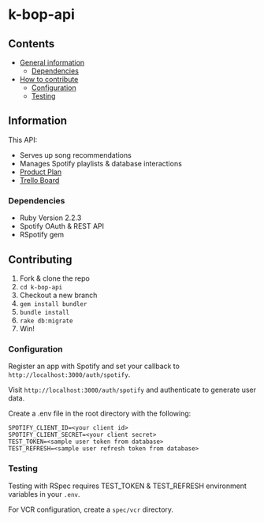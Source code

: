# k-bop-api

## Contents
- [General information](#information)
  - [Dependencies](#dependencies)
- [How to contribute](#contributing)
  - [Configuration](#configuration)
  - [Testing](#testing)

## Information
This API:  
- Serves up song recommendations
- Manages Spotify playlists & database interactions
- [Product Plan](https://github.com/daphnegold/k-bop-api/blob/master/product-plan.md)
- [Trello Board](https://trello.com/b/sn0PXJ4Z/k-bop)

### Dependencies
- Ruby Version 2.2.3
- Spotify OAuth & REST API
- RSpotify gem

## Contributing
1. Fork & clone the repo
2. `cd k-bop-api`
3. Checkout a new branch
4. `gem install bundler`
5. `bundle install`
6. `rake db:migrate`
7. Win!

### Configuration
Register an app with Spotify and set your callback to `http://localhost:3000/auth/spotify`.  

Visit `http://localhost:3000/auth/spotify` and authenticate to generate user data.  

Create a .env file in the root directory with the following:
```
SPOTIFY_CLIENT_ID=<your client id>
SPOTIFY_CLIENT_SECRET=<your client secret>
TEST_TOKEN=<sample user token from database>
TEST_REFRESH=<sample user refresh token from database>
```

### Testing
Testing with RSpec requires TEST_TOKEN & TEST_REFRESH environment variables in your `.env`.  

For VCR configuration, create a `spec/vcr` directory.
